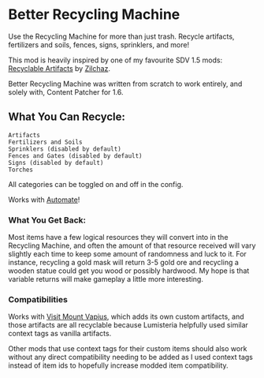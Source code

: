 # Better Recycling Machine

Use the Recycling Machine for more than just trash. Recycle artifacts, fertilizers and soils, fences, signs, sprinklers, and more!

This mod is heavily inspired by one of my favourite SDV 1.5 mods: [Recyclable Artifacts](https://www.nexusmods.com/stardewvalley/mods/13331) by [Zilchaz](https://next.nexusmods.com/profile/zilchaz/about-me).

Better Recycling Machine was written from scratch to work entirely, and solely with, Content Patcher for 1.6.

## What You Can Recycle:

    Artifacts
    Fertilizers and Soils
    Sprinklers (disabled by default)
    Fences and Gates (disabled by default)
    Signs (disabled by default)
    Torches

All categories can be toggled on and off in the config.

Works with [Automate](https://www.nexusmods.com/stardewvalley/mods/1063)!

### What You Get Back:

Most items have a few logical resources they will convert into in the Recycling Machine, and often the amount of that resource received will vary slightly each time to keep some amount of randomness and luck to it. For instance, recycling a gold mask will return 3-5 gold ore and recycling a wooden statue could get you wood or possibly hardwood. My hope is that variable returns will make gameplay a little more interesting.

### Compatibilities

Works with [Visit Mount Vapius](https://www.nexusmods.com/stardewvalley/mods/9600), which adds its own custom artifacts, and those artifacts are all recyclable because Lumisteria helpfully used similar context tags as vanilla artifacts.

Other mods that use context tags for their custom items should also work without any direct compatibility needing to be added as I used context tags instead of item ids to hopefully increase modded item compatibility.
